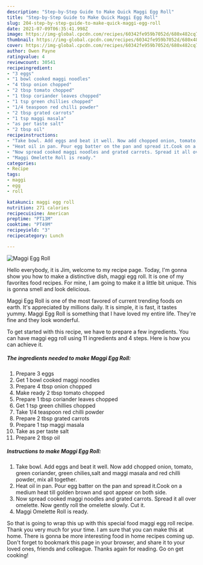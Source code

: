 ```yaml
---
description: "Step-by-Step Guide to Make Quick Maggi Egg Roll"
title: "Step-by-Step Guide to Make Quick Maggi Egg Roll"
slug: 204-step-by-step-guide-to-make-quick-maggi-egg-roll
date: 2021-07-09T06:35:41.998Z
image: https://img-global.cpcdn.com/recipes/60342fe959b7052d/680x482cq70/maggi-egg-roll-recipe-main-photo.jpg
thumbnail: https://img-global.cpcdn.com/recipes/60342fe959b7052d/680x482cq70/maggi-egg-roll-recipe-main-photo.jpg
cover: https://img-global.cpcdn.com/recipes/60342fe959b7052d/680x482cq70/maggi-egg-roll-recipe-main-photo.jpg
author: Owen Payne
ratingvalue: 4
reviewcount: 30541
recipeingredient:
- "3 eggs"
- "1 bowl cooked maggi noodles"
- "4 tbsp onion chopped"
- "2 tbsp tomato chopped"
- "1 tbsp coriander leaves chopped"
- "1 tsp green chillies chopped"
- "1/4 teaspoon red chilli powder"
- "2 tbsp grated carrots"
- "1 tsp maggi masala"
- "as per taste salt"
- "2 tbsp oil"
recipeinstructions:
- "Take bowl. Add eggs and beat it well. Now add chopped onion, tomato, green coriander, green chilies,salt and maggi masala and red chilli powder, mix all together."
- "Heat oil in pan. Pour egg batter on the pan and spread it.Cook on a medium heat till golden brown and spot appear on both side."
- "Now spread cooked maggi noodles and grated carrots. Spread it all over omelette. Now gently roll the omelette slowly. Cut it."
- "Maggi Omelette Roll is ready."
categories:
- Recipe
tags:
- maggi
- egg
- roll

katakunci: maggi egg roll 
nutrition: 271 calories
recipecuisine: American
preptime: "PT13M"
cooktime: "PT49M"
recipeyield: "3"
recipecategory: Lunch

---
```



![Maggi Egg Roll](https://img-global.cpcdn.com/recipes/60342fe959b7052d/680x482cq70/maggi-egg-roll-recipe-main-photo.jpg)

Hello everybody, it is Jim, welcome to my recipe page. Today, I'm gonna show you how to make a distinctive dish, maggi egg roll. It is one of my favorites food recipes. For mine, I am going to make it a little bit unique. This is gonna smell and look delicious.

Maggi Egg Roll is one of the most favored of current trending foods on earth. It's appreciated by millions daily. It is simple, it is fast, it tastes yummy. Maggi Egg Roll is something that I have loved my entire life. They're fine and they look wonderful.




To get started with this recipe, we have to prepare a few ingredients. You can have maggi egg roll using 11 ingredients and 4 steps. Here is how you can achieve it.

<!--inarticleads1-->

##### The ingredients needed to make Maggi Egg Roll:

1. Prepare 3 eggs
1. Get 1 bowl cooked maggi noodles
1. Prepare 4 tbsp onion chopped
1. Make ready 2 tbsp tomato chopped
1. Prepare 1 tbsp coriander leaves chopped
1. Get 1 tsp green chillies chopped
1. Take 1/4 teaspoon red chilli powder
1. Prepare 2 tbsp grated carrots
1. Prepare 1 tsp maggi masala
1. Take as per taste salt
1. Prepare 2 tbsp oil




<!--inarticleads2-->

##### Instructions to make Maggi Egg Roll:

1. Take bowl. Add eggs and beat it well. Now add chopped onion, tomato, green coriander, green chilies,salt and maggi masala and red chilli powder, mix all together.
1. Heat oil in pan. Pour egg batter on the pan and spread it.Cook on a medium heat till golden brown and spot appear on both side.
1. Now spread cooked maggi noodles and grated carrots. Spread it all over omelette. Now gently roll the omelette slowly. Cut it.
1. Maggi Omelette Roll is ready.




So that is going to wrap this up with this special food maggi egg roll recipe. Thank you very much for your time. I am sure that you can make this at home. There is gonna be more interesting food in home recipes coming up. Don't forget to bookmark this page in your browser, and share it to your loved ones, friends and colleague. Thanks again for reading. Go on get cooking!
